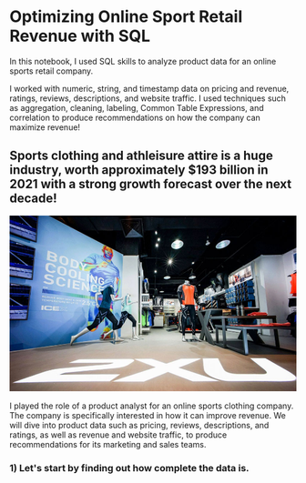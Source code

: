 # Optimizing Online Sport Retail Revenue with SQL

In this notebook, I used  SQL skills to analyze product data for an online sports retail company.

I worked with numeric, string, and timestamp data on pricing and revenue, ratings, reviews, descriptions, and website traffic.
I used techniques such as aggregation, cleaning, labeling, Common Table Expressions, and correlation to produce recommendations on how the company can maximize revenue!

## Sports clothing and athleisure attire is a huge industry, worth approximately $193 billion in 2021 with a strong growth forecast over the next decade!
![](Onlineimg.jpg)

I played the role of a product analyst for an online sports clothing company. The company is specifically interested in how it can improve revenue. We will dive into product data such as pricing, reviews, descriptions, and ratings, as well as revenue and website traffic, to produce recommendations for its marketing and sales teams.

### 1) Let's start by finding out how complete the data is.

